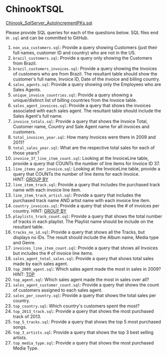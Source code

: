 # ChinookTSQL

[Chinook_SqlServer_AutoIncrementPKs.sql](https://s3-us-west-2.amazonaws.com/secure.notion-static.com/c657cf8f-ea75-4dfa-a10e-d0acd05b9d50/Chinook_SqlServer_AutoIncrementPKs.sql)

Please provide SQL queries for each of the questions below. SQL files end in `.sql` and can be committed to GitHub.

1. `non_usa_customers.sql`: Provide a query showing Customers (just their full names, customer ID and country) who are not in the US.
2. `brazil_customers.sql`: Provide a query only showing the Customers from Brazil.
3. `brazil_customers_invoices.sql`: Provide a query showing the Invoices of customers who are from Brazil. The resultant table should show the customer's full name, Invoice ID, Date of the invoice and billing country.
4. `sales_agents.sql`: Provide a query showing only the Employees who are Sales Agents.
5. `unique_invoice_countries.sql`: Provide a query showing a unique/distinct list of billing countries from the Invoice table.
6. `sales_agent_invoices.sql`: Provide a query that shows the invoices associated with each sales agent. The resultant table should include the Sales Agent's full name.
7. `invoice_totals.sql`: Provide a query that shows the Invoice Total, Customer name, Country and Sale Agent name for all invoices and customers.
8. `total_invoices_year.sql`: How many Invoices were there in 2009 and 2011?
9. `total_sales_year.sql`: What are the respective total sales for each of those years?
10. `invoice_37_line_item_count.sql`: Looking at the InvoiceLine table, provide a query that COUNTs the number of line items for Invoice ID 37.
11. `line_items_per_invoice.sql`: Looking at the InvoiceLine table, provide a query that COUNTs the number of line items for each Invoice. HINT: [GROUP BY](https://docs.microsoft.com/en-us/sql/t-sql/queries/select-group-by-transact-sql)
12. `line_item_track.sql`: Provide a query that includes the purchased track name with each invoice line item.
13. `line_item_track_artist.sql`: Provide a query that includes the purchased track name AND artist name with each invoice line item.
14. `country_invoices.sql`: Provide a query that shows the # of invoices per country. HINT: [GROUP BY](https://docs.microsoft.com/en-us/sql/t-sql/queries/select-group-by-transact-sql)
15. `playlists_track_count.sql`: Provide a query that shows the total number of tracks in each playlist. The Playlist name should be include on the resultant table.
16. `tracks_no_id.sql`: Provide a query that shows all the Tracks, but displays no IDs. The result should include the Album name, Media type and Genre.
17. `invoices_line_item_count.sql`: Provide a query that shows all Invoices but includes the # of invoice line items.
18. `sales_agent_total_sales.sql`: Provide a query that shows total sales made by each sales agent.
19. `top_2009_agent.sql`: Which sales agent made the most in sales in 2009? HINT: [TOP](https://docs.microsoft.com/en-us/sql/t-sql/queries/top-transact-sql)
20. `top_agent.sql`: Which sales agent made the most in sales over all?
21. `sales_agent_customer_count.sql`: Provide a query that shows the count of customers assigned to each sales agent.
22. `sales_per_country.sql`: Provide a query that shows the total sales per country.
23. `top_country.sql`: Which country's customers spent the most?
24. `top_2013_track.sql`: Provide a query that shows the most purchased track of 2013.
25. `top_5_tracks.sql`: Provide a query that shows the top 5 most purchased songs.
26. `top_3_artists.sql`: Provide a query that shows the top 3 best selling artists.
27. `top_media_type.sql`: Provide a query that shows the most purchased Media Type.
